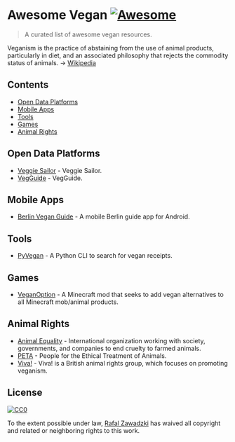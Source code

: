 # Awesome Vegan [![Awesome](https://cdn.rawgit.com/sindresorhus/awesome/d7305f38d29fed78fa85652e3a63e154dd8e8829/media/badge.svg)](https://github.com/sindresorhus/awesome)

> A curated list of awesome vegan resources.

Veganism is the practice of abstaining from the use of animal products, particularly in diet, and an associated philosophy that rejects the commodity status of animals. -> [Wikipedia](https://en.wikipedia.org/wiki/Veganism)

## Contents

 - [Open Data Platforms](#open-data-platforms)
 - [Mobile Apps](#mobile-apps)
 - [Tools](#tools)
 - [Games](#games)
 - [Animal Rights](#animal-rights)

## Open Data Platforms

* [Veggie Sailor](https://veggiesailor.com) - Veggie Sailor.
* [VegGuide](https://vegguide.org) - VegGuide.

## Mobile Apps
 
 * [Berlin Vegan Guide](https://github.com/Berlin-Vegan/berlin-vegan-guide) - A mobile Berlin guide app for Android.

## Tools

* [PyVegan](https://github.com/mazulo/pyvegan) - A Python CLI to search for vegan receipts.

## Games

* [VeganOption](https://github.com/squeek502/VeganOption) - A Minecraft mod that seeks to add vegan alternatives to all Minecraft mob/animal products.

## Animal Rights

* [Animal Equality](https://animalequality.org/) - International organization working with society, governments, and companies to end cruelty to farmed animals.
* [PETA](https://www.peta.org/) - People for the Ethical Treatment of Animals.
* [Viva!](https://www.viva.org.uk/) - Viva! is a British animal rights group, which focuses on promoting veganism.

## License

[![CC0](http://mirrors.creativecommons.org/presskit/buttons/88x31/svg/cc-zero.svg)](https://creativecommons.org/publicdomain/zero/1.0/)

To the extent possible under law, [Rafal Zawadzki](https://bluszcz.net) has waived all copyright and related or neighboring rights to this work.
